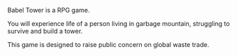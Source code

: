 
Babel Tower is a RPG game.

You will experience life of a person living in garbage mountain, struggling to survive and build a tower.

This game is designed to raise public concern on global waste trade.


